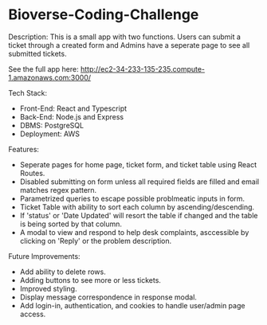 # Bioverse-Coding-Challenge

Description:
This is a small app with two functions. Users can submit a ticket through a created form and Admins have a seperate page to see all submitted tickets.

See the full app here: http://ec2-34-233-135-235.compute-1.amazonaws.com:3000/

Tech Stack:
- Front-End: React and Typescript
- Back-End: Node.js and Express
- DBMS: PostgreSQL
- Deployment: AWS

Features:
- Seperate pages for home page, ticket form, and ticket table using React Routes.
- Disabled submitting on form unless all required fields are filled and email matches regex pattern.
- Parametrized queries to escape possible problmeatic inputs in form.
- Ticket Table with ability to sort each column by ascending/descending.
- If 'status' or 'Date Updated' will resort the table if changed and the table is being sorted by that column.
- A modal to view and respond to help desk complaints, asccessible by clicking on 'Reply' or the problem description.


Future Improvements:
- Add ability to delete rows.
- Adding buttons to see more or less tickets.
- Improved styling.
- Display message correspondence in response modal.
- Add login-in, authentication, and cookies to handle user/admin page access.
